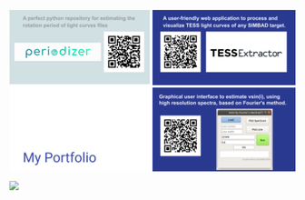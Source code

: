 ![alt text](https://raw.githubusercontent.com/javiserna/javiserna/97283ea7994f4757719b53d3affe17b9bf4be8ac/info%20card.svg)

![](https://komarev.com/ghpvc/?username=javiserna&color=blue)
